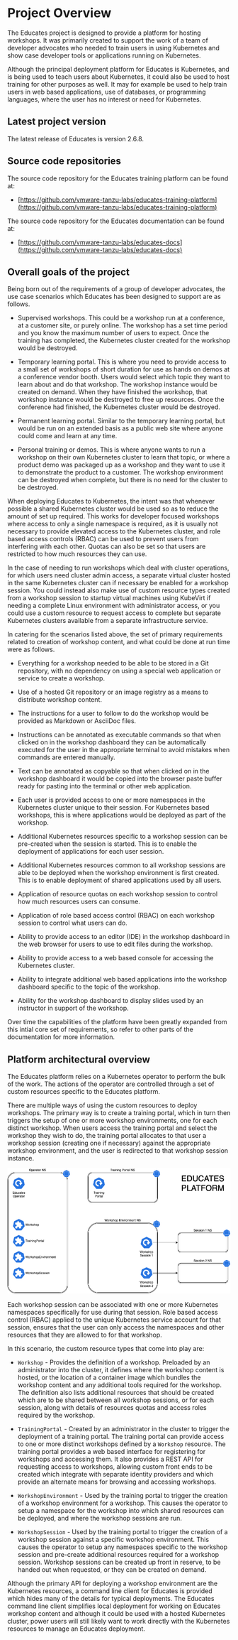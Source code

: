 Project Overview
================

The Educates project is designed to provide a platform for hosting workshops. It was primarily created to support the work of a team of developer advocates who needed to train users in using Kubernetes and show case developer tools or applications running on Kubernetes.

Although the principal deployment platform for Educates is Kubernetes, and is being used to teach users about Kubernetes, it could also be used to host training for other purposes as well. It may for example be used to help train users in web based applications, use of databases, or programming languages, where the user has no interest or need for Kubernetes.

Latest project version
----------------------

The latest release of Educates is version 2.6.8.

Source code repositories
------------------------

The source code repository for the Educates training platform can be found at:

* [https://github.com/vmware-tanzu-labs/educates-training-platform](https://github.com/vmware-tanzu-labs/educates-training-platform)

The source code repository for the Educates documentation can be found at:

* [https://github.com/vmware-tanzu-labs/educates-docs](https://github.com/vmware-tanzu-labs/educates-docs)

Overall goals of the project
----------------------------

Being born out of the requirements of a group of developer advocates, the use case scenarios which Educates has been designed to support are as follows.

* Supervised workshops. This could be a workshop run at a conference, at a customer site, or purely online. The workshop has a set time period and you know the maximum number of users to expect. Once the training has completed, the Kubernetes cluster created for the workshop would be destroyed.

* Temporary learning portal. This is where you need to provide access to a small set of workshops of short duration for use as hands on demos at a conference vendor booth. Users would select which topic they want to learn about and do that workshop. The workshop instance would be created on demand. When they have finished the workshop, that workshop instance would be destroyed to free up resources. Once the conference had finished, the Kubernetes cluster would be destroyed.

* Permanent learning portal. Similar to the temporary learning portal, but would be run on an extended basis as a public web site where anyone could come and learn at any time.

* Personal training or demos. This is where anyone wants to run a workshop on their own Kubernetes cluster to learn that topic, or where a product demo was packaged up as a workshop and they want to use it to demonstrate the product to a customer. The workshop environment can be destroyed when complete, but there is no need for the cluster to be destroyed.

When deploying Educates to Kubernetes, the intent was that whenever possible a shared Kubernetes cluster would be used so as to reduce the amount of set up required. This works for developer focused workshops where access to only a single namespace is required, as it is usually not necessary to provide elevated access to the Kubernetes cluster, and role based access controls (RBAC) can be used to prevent users from interfering with each other. Quotas can also be set so that users are restricted to how much resources they can use.

In the case of needing to run workshops which deal with cluster operations, for which users need cluster admin access, a separate virtual cluster hosted in the same Kubernetes cluster can if necessary be enabled for a workshop session. You could instead also make use of custom resource types created from a workshop session to startup virtual machines using KubeVirt if needing a complete Linux environment with administrator access, or you could use a custom resource to request access to complete but separate Kubernetes clusters available from a separate infrastructure service.

In catering for the scenarios listed above, the set of primary requirements related to creation of workshop content, and what could be done at run time were as follows.

* Everything for a workshop needed to be able to be stored in a Git repository, with no dependency on using a special web application or service to create a workshop.

* Use of a hosted Git repository or an image registry as a means to distribute workshop content.

* The instructions for a user to follow to do the workshop would be provided as Markdown or AsciiDoc files.

* Instructions can be annotated as executable commands so that when clicked on in the workshop dashboard they can be automatically executed for the user in the appropriate terminal to avoid mistakes when commands are entered manually.

* Text can be annotated as copyable so that when clicked on in the workshop dashboard it would be copied into the browser paste buffer ready for pasting into the terminal or other web application.

* Each user is provided access to one or more namespaces in the Kubernetes cluster unique to their session. For Kubernetes based workshops, this is where applications would be deployed as part of the workshop. 

* Additional Kubernetes resources specific to a workshop session can be pre-created when the session is started. This is to enable the deployment of applications for each user session.

* Additional Kubernetes resources common to all workshop sessions are able to be deployed when the workshop environment is first created. This is to enable deployment of shared applications used by all users.

* Application of resource quotas on each workshop session to control how much resources users can consume.

* Application of role based access control (RBAC) on each workshop session to control what users can do.

* Ability to provide access to an editor (IDE) in the workshop dashboard in the web browser for users to use to edit files during the workshop.

* Ability to provide access to a web based console for accessing the Kubernetes cluster.

* Ability to integrate additional web based applications into the workshop dashboard specific to the topic of the workshop.

* Ability for the workshop dashboard to display slides used by an instructor in support of the workshop.

Over time the capabilities of the platform have been greatly expanded from this intial core set of requirements, so refer to other parts of the documentation for more information.

Platform architectural overview
-------------------------------

The Educates platform relies on a Kubernetes operator to perform the bulk of the work. The actions of the operator are controlled through a set of custom resources specific to the Educates platform.

There are multiple ways of using the custom resources to deploy workshops. The primary way is to create a training portal, which in turn then triggers the setup of one or more workshop environments, one for each distinct workshop. When users access the training portal and select the workshop they wish to do, the training portal allocates to that user a workshop session (creating one if necessary) against the appropriate workshop environment, and the user is redirected to that workshop session instance.

![](architectural-overview.png)

Each workshop session can be associated with one or more Kubernetes namespaces specifically for use during that session. Role based access control (RBAC) applied to the unique Kubernetes service account for that session, ensures that the user can only access the namespaces and other resources that they are allowed to for that workshop.

In this scenario, the custom resource types that come into play are:

* ``Workshop`` - Provides the definition of a workshop. Preloaded by an administrator into the cluster, it defines where the workshop content is hosted, or the location of a container image which bundles the workshop content and any additional tools required for the workshop. The definition also lists additional resources that should be created which are to be shared between all workshop sessions, or for each session, along with details of resources quotas and access roles required by the workshop.

* ``TrainingPortal`` - Created by an administrator in the cluster to trigger the deployment of a training portal. The training portal can provide access to one or more distinct workshops defined by a ``Workshop`` resource. The training portal provides a web based interface for registering for workshops and accessing them. It also provides a REST API for requesting access to workshops, allowing custom front ends to be created which integrate with separate identity providers and which provide an alternate means for browsing and accessing workshops.

* ``WorkshopEnvironment`` - Used by the training portal to trigger the creation of a workshop environment for a workshop. This causes the operator to setup a namespace for the workshop into which shared resources can be deployed, and where the workshop sessions are run.

* ``WorkshopSession`` - Used by the training portal to trigger the creation of a workshop session against a specific workshop environment. This causes the operator to setup any namespaces specific to the workshop session and pre-create additional resources required for a workshop session. Workshop sessions can be created up front in reserve, to be handed out when requested, or they can be created on demand.

Although the primary API for deploying a workshop environment are the Kubernetes resources, a command line client for Educates is provided which hides many of the details for typical deployments. The Educates command line client simplifies local deployment for working on Educates workshop content and although it could be used with a hosted Kubernetes cluster, power users will still likely want to work directly with the Kubernetes resources to manage an Educates deployment.
